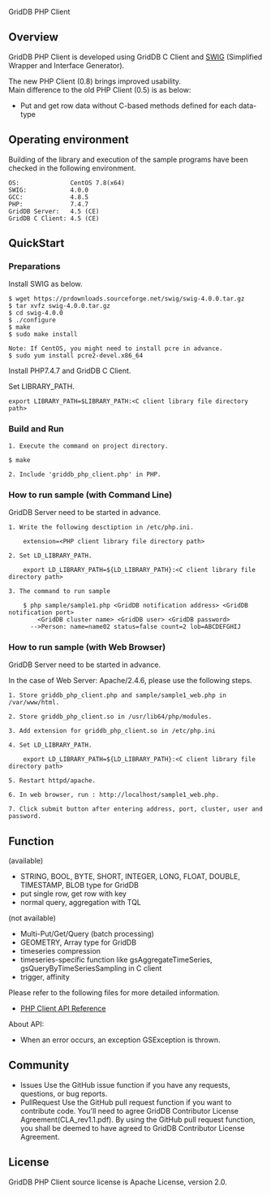 GridDB PHP Client


## Overview

GridDB PHP Client is developed using GridDB C Client and [SWIG](http://www.swig.org/) (Simplified Wrapper and Interface Generator).

The new PHP Client (0.8) brings improved usability.  
Main difference to the  old PHP Client (0.5) is as below:
- Put and get row data without C-based methods defined for each data-type

## Operating environment

Building of the library and execution of the sample programs have been checked in the following environment.

    OS:              CentOS 7.8(x64)
    SWIG:            4.0.0
    GCC:             4.8.5
    PHP:             7.4.7
    GridDB Server:   4.5 (CE)
    GridDB C Client: 4.5 (CE)

## QuickStart
### Preparations

Install SWIG as below.

    $ wget https://prdownloads.sourceforge.net/swig/swig-4.0.0.tar.gz
    $ tar xvfz swig-4.0.0.tar.gz
    $ cd swig-4.0.0
    $ ./configure
    $ make
    $ sudo make install

    Note: If CentOS, you might need to install pcre in advance.
    $ sudo yum install pcre2-devel.x86_64

Install PHP7.4.7 and GridDB C Client.

Set LIBRARY_PATH.

    export LIBRARY_PATH=$LIBRARY_PATH:<C client library file directory path>

### Build and Run

    1. Execute the command on project directory.

    $ make

    2. Include 'griddb_php_client.php' in PHP.

### How to run sample (with Command Line)

GridDB Server need to be started in advance.

	1. Write the following desctiption in /etc/php.ini.

	    extension=<PHP client library file directory path>
	
    2. Set LD_LIBRARY_PATH.

        export LD_LIBRARY_PATH=${LD_LIBRARY_PATH}:<C client library file directory path>

    3. The command to run sample

        $ php sample/sample1.php <GridDB notification address> <GridDB notification port>
            <GridDB cluster name> <GridDB user> <GridDB password>
          -->Person: name=name02 status=false count=2 lob=ABCDEFGHIJ

### How to run sample (with Web Browser)

GridDB Server need to be started in advance.

In the case of Web Server: Apache/2.4.6, please use the following steps.

    1. Store griddb_php_client.php and sample/sample1_web.php in /var/www/html.

    2. Store griddb_php_client.so in /usr/lib64/php/modules.

    3. Add extension for griddb_php_client.so in /etc/php.ini

    4. Set LD_LIBRARY_PATH.

        export LD_LIBRARY_PATH=${LD_LIBRARY_PATH}:<C client library file directory path>

    5. Restart httpd/apache.

    6. In web browser, run : http://localhost/sample1_web.php.

    7. Click submit button after entering address, port, cluster, user and password.

## Function

(available)
- STRING, BOOL, BYTE, SHORT, INTEGER, LONG, FLOAT, DOUBLE, TIMESTAMP, BLOB type for GridDB
- put single row, get row with key
- normal query, aggregation with TQL

(not available)
- Multi-Put/Get/Query (batch processing)
- GEOMETRY, Array type for GridDB
- timeseries compression
- timeseries-specific function like gsAggregateTimeSeries, gsQueryByTimeSeriesSampling in C client
- trigger, affinity

Please refer to the following files for more detailed information.
- [PHP Client API Reference](https://griddb.github.io/php_client/PHPAPIReference.htm)

About API:
- When an error occurs, an exception GSException is thrown.

## Community

  * Issues
    Use the GitHub issue function if you have any requests, questions, or bug reports.
  * PullRequest
    Use the GitHub pull request function if you want to contribute code.
    You'll need to agree GridDB Contributor License Agreement(CLA_rev1.1.pdf).
    By using the GitHub pull request function, you shall be deemed to have agreed to GridDB Contributor License Agreement.

## License

  GridDB PHP Client source license is Apache License, version 2.0.
